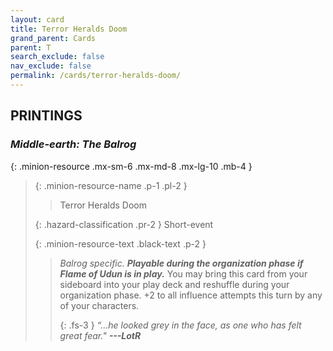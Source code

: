 ```yaml
---
layout: card
title: Terror Heralds Doom
grand_parent: Cards
parent: T
search_exclude: false
nav_exclude: false
permalink: /cards/terror-heralds-doom/
---
```


## PRINTINGS


### _Middle-earth: The Balrog_

{: .minion-resource .mx-sm-6 .mx-md-8 .mx-lg-10 .mb-4 }
> {: .minion-resource-name .p-1 .pl-2 }
> > <div class="hazard-mp"></div>
> > <div class="card-name">Terror Heralds Doom</div>
>
> {: .hazard-classification .pr-2 }
> Short-event
>
> {: .minion-resource-text .black-text .p-2 }
> > _Balrog specific._ ***Playable during the organization phase if Flame of Udun is in play.*** You may bring this card from your sideboard into your play deck and reshuffle during your organization phase. +2 to all influence attempts this turn by any of your characters.   
> > 
> > {: .fs-3 } 
> > _“...he looked grey in the face, as one who has felt great fear."_ ***---&#65279;LotR*** 
> 
